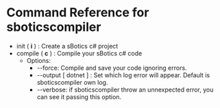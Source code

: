# Command Reference for sboticscompiler

 - init ( **i** ) : Create a sBotics c# project
 - compile ( **c** ) : Compile your sBotics c# code
    - Options:
      - --force: Compile and save your code ignoring errors.
      - --output [ dotnet ] : Set which log error will appear. Default is sboticscompiler own log.
      - --verbose: if sboticscompiler throw an unnexpected error, you can see it passing this option.
